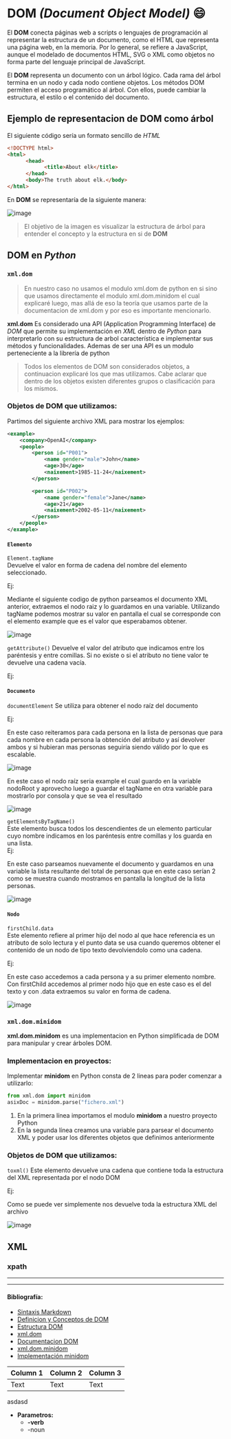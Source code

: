 # **DOM** *(Document Object Model)* :smile:
El **DOM** conecta páginas web a scripts o lenguajes de programación al representar la estructura de un documento, como el HTML que representa una página web, en la memoria. Por lo general, se refiere a JavaScript, aunque el modelado de documentos HTML, SVG o XML como objetos no forma parte del lenguaje principal de JavaScript.

El **DOM** representa un documento con un árbol lógico. Cada rama del árbol termina en un nodo y cada nodo contiene objetos. Los métodos DOM permiten el acceso programático al árbol. Con ellos, puede cambiar la estructura, el estilo o el contenido del documento.

## Ejemplo de representacion de DOM como árbol
El siguiente código sería un formato sencillo de *HTML*
```html
<!DOCTYPE html>
<html>
      <head>
            <title>About elk</title>
      </head>
      <body>The truth about elk.</body>
</html>
```
En **DOM** se representaría de la siguiente manera:  
  
![image](https://github.com/fdelucchid/xml-python/assets/152637933/dfc5e945-93ec-4371-beaf-8ea9320af381)

> El objetivo de la imagen es visualizar la estructura de árbol para entender el concepto y la estructura en si de **DOM**

## **DOM** en *Python*

### **`xml.dom`**
> En nuestro caso no usamos el modulo xml.dom de python en si sino que usamos directamente el modulo xml.dom.minidom el cual explicaré luego, mas allá de eso la teoría que usamos parte de la documentacion de xml.dom y por eso es importante mencionarlo. 

**xml.dom** Es considerado una API (Application Programming Interface) de *DOM* que permite su implementación en *XML* dentro de *Python* para interpretarlo con su estructura de arbol característica e implementar sus métodos y funcionalidades. Ademas de ser una API es un modulo perteneciente a la librería de python

> Todos los elementos de DOM son considerados objetos, a continuacion explicaré los que mas utilizamos. Cabe aclarar que dentro de los objetos existen diferentes grupos o clasificación para los mismos.

### Objetos de DOM que utilizamos:
Partimos del siguiente archivo XML para mostrar los ejemplos:
```xml 
<example>
    <company>OpenAI</company>
    <people>
        <person id="P001">
            <name gender="male">John</name>
            <age>30</age>
            <naixement>1985-11-24</naixement>
        </person>

        <person id="P002">
            <name gender="female">Jane</name>
            <age>21</age>
            <naixement>2002-05-11</naixement>
        </person>
    </people>
</example>
```

#### `Elemento`
`Element.tagName`  
Devuelve el valor en forma de cadena del nombre del elemento seleccionado.  
  
Ej:  

Mediante el siguiente codigo de python parseamos el documento XML anterior, extraemos el nodo raiz y lo guardamos en una variable. Utilizando tagName podemos mostrar su valor en pantalla el cual se corresponde con el elemento example que es el valor que esperabamos obtener.

![image](https://github.com/fdelucchid/xml-python/assets/152637933/ae698eb5-0ba7-4aed-aed2-aa8d986a0e49)


`getAttribute()`
Devuelve el valor del atributo que indicamos entre los paréntesis y entre comillas. Si no existe o si el atributo no tiene valor te devuelve una cadena vacía.  

Ej:  


#### `Documento`
`documentElement`
Se utiliza para obtener el nodo raíz del documento  

Ej:  

En este caso reiteramos para cada persona en la lista de personas que para cada nombre en cada persona la obtención del atributo y así devolver ambos y si hubieran mas personas seguiría siendo válido por lo que es escalable.  

![image](https://github.com/fdelucchid/xml-python/assets/152637933/9434da1f-14b6-494b-be44-6682d73b88ee)

En este caso el nodo raíz seria example el cual guardo en la variable nodoRoot y aprovecho luego a guardar el tagName en otra variable para mostrarlo por consola y que se vea el resultado  

![image](https://github.com/fdelucchid/xml-python/assets/152637933/6c59c5de-ebae-4114-b8a4-c25bd0731614)


`getElementsByTagName()`  
Este elemento busca todos los descendientes de un elemento particular cuyo nombre indicamos en los paréntesis entre comillas y los guarda en una lista.  
Ej:  

En este caso parseamos nuevamente el documento y guardamos en una variable la lista resultante del total de personas que en este caso serían 2 como se muestra cuando mostramos en pantalla la longitud de la lista personas.  

![image](https://github.com/fdelucchid/xml-python/assets/152637933/9cca718a-70cb-4a57-b2c4-7602d1fbf8d4)



#### `Nodo`
`firstChild.data`  
Este elemento refiere al primer hijo del nodo al que hace referencia es un atributo de solo lectura y el punto data se usa cuando queremos obtener el contenido de un nodo de tipo texto devolviendolo como una cadena.  

Ej:  

En este caso accedemos a cada persona y a su primer elemento nombre. Con firstChild accedemos al primer nodo hijo que en este caso es el del texto y con .data extraemos su valor en forma de cadena.  

![image](https://github.com/fdelucchid/xml-python/assets/152637933/2459c13b-e363-45c4-af93-92ad6a41bd0c)

### **`xml.dom.minidom`**  

**xml.dom.minidom** es una implementacion en Python simplificada de DOM para manipular y crear árboles DOM.  

### Implementacion en proyectos:  

Implementar **minidom** en Python consta de 2 lineas para poder comenzar a utilizarlo:
```python
from xml.dom import minidom  
asixDoc = minidom.parse("fichero.xml")
```
1. En la primera línea importamos el modulo **minidom** a nuestro proyecto Python
2. En la segunda línea creamos una variable para parsear el documento XML y poder usar los diferentes objetos que definimos anteriormente

### Objetos de DOM que utilizamos:  

`toxml()`
Este elemento devuelve una cadena que contiene toda la estructura del XML representada por el nodo DOM
  
Ej:  

Como se puede ver simplemente nos devuelve toda la estructura XML del archivo  

![image](https://github.com/fdelucchid/xml-python/assets/152637933/be95be11-60fa-42e2-98a7-fac118a241f0)

## XML
### xpath

---


---
#### Bibliografía:
* [Sintaxis Markdown](https://tutorialmarkdown.com/guia)
* [Definicion y Conceptos de DOM](https://developer.mozilla.org/es/docs/Web/API/Document_Object_Model)
* [Estructura DOM](https://es.javascript.info/dom-nodes#un-ejemplo-del-dom)
* [xml.dom](https://docs.python.org/3/library/xml.dom.html#module-xml.dom)
* [Documentacion DOM](https://www.w3.org/DOM/DOMTR)
* [xml.dom.minidom](https://docs.python.org/es/3/library/xml.dom.minidom.html)
* [Implementación minidom](https://docs.google.com/presentation/d/1RKl8dxmj_kwhCjW6GgQgRkpMt-mF62xMGLmMGdqeLn8/edit#slide=id.g2b5ce68c467_0_33)
	
| Column 1 | Column 2 | Column 3 |
| -------- | -------- | -------- |
| Text     | Text     | Text     |

asdasd
* **Parametros:**
    * **-verb**
    * -noun
